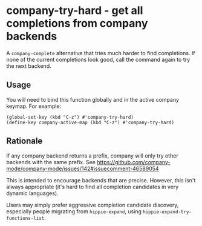 # company-try-hard - get all completions from company backends

A `company-complete` alternative that tries much harder to find
completions.  If none of the current completions look good, call the
command again to try the next backend.

## Usage

You will need to bind this function globally and in the active company keymap. For example:
 
    (global-set-key (kbd "C-z") #'company-try-hard)
    (define-key company-active-map (kbd "C-z") #'company-try-hard)

## Rationale

If any company backend returns a prefix, company will only try
other backends with the same prefix. See
https://github.com/company-mode/company-mode/issues/142#issuecomment-46589054

This is intended to encourage backends that are precise. However,
this isn't always appropriate (it's hard to find all completion
candidates in very dynamic languages).

Users may simply prefer aggressive completion candidate discovery,
especially people migrating from `hippie-expand`, using
`hippie-expand-try-functions-list`.
